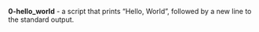 **0-hello_world** - a script that prints “Hello, World”, followed by a new line to the standard output.
